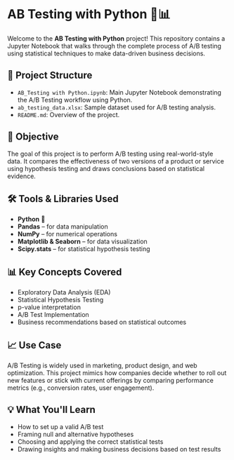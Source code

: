 # AB Testing with Python 🧪📊

Welcome to the **AB Testing with Python** project! This repository contains a Jupyter Notebook that walks through the complete process of A/B testing using statistical techniques to make data-driven business decisions.

## 📁 Project Structure

- `AB_Testing with Python.ipynb`: Main Jupyter Notebook demonstrating the A/B Testing workflow using Python.
- `ab_testing_data.xlsx`: Sample dataset used for A/B testing analysis.
- `README.md`: Overview of the project.

## 📌 Objective

The goal of this project is to perform A/B testing using real-world-style data. It compares the effectiveness of two versions of a product or service using hypothesis testing and draws conclusions based on statistical evidence.

## 🛠️ Tools & Libraries Used

- **Python** 🐍
- **Pandas** – for data manipulation
- **NumPy** – for numerical operations
- **Matplotlib & Seaborn** – for data visualization
- **Scipy.stats** – for statistical hypothesis testing

## 📊 Key Concepts Covered

- Exploratory Data Analysis (EDA)
- Statistical Hypothesis Testing
- p-value interpretation
- A/B Test Implementation
- Business recommendations based on statistical outcomes

## 📈 Use Case

A/B Testing is widely used in marketing, product design, and web optimization. This project mimics how companies decide whether to roll out new features or stick with current offerings by comparing performance metrics (e.g., conversion rates, user engagement).

## 💡 What You'll Learn

- How to set up a valid A/B test
- Framing null and alternative hypotheses
- Choosing and applying the correct statistical tests
- Drawing insights and making business decisions based on test results
